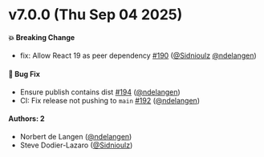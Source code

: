 # v7.0.0 (Thu Sep 04 2025)

#### 💥 Breaking Change

- fix: Allow React 19 as peer dependency [#190](https://github.com/storybookjs/react-inspector/pull/190) ([@Sidnioulz](https://github.com/Sidnioulz) [@ndelangen](https://github.com/ndelangen))

#### 🐛 Bug Fix

- Ensure publish contains dist [#194](https://github.com/storybookjs/react-inspector/pull/194) ([@ndelangen](https://github.com/ndelangen))
- CI: Fix release not pushing to `main` [#192](https://github.com/storybookjs/react-inspector/pull/192) ([@ndelangen](https://github.com/ndelangen))

#### Authors: 2

- Norbert de Langen ([@ndelangen](https://github.com/ndelangen))
- Steve Dodier-Lazaro ([@Sidnioulz](https://github.com/Sidnioulz))
